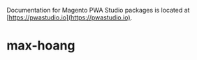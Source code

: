 Documentation for Magento PWA Studio packages is located at [https://pwastudio.io](https://pwastudio.io).
# max-hoang
